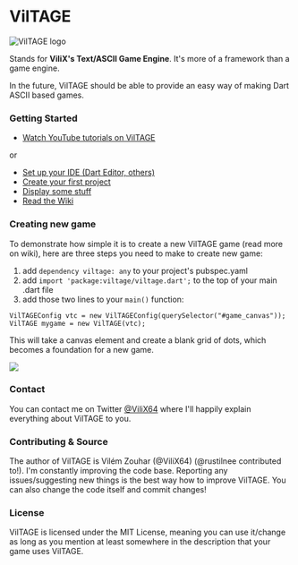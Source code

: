﻿VilTAGE
=======

![VilTAGE logo](http://s28.postimg.org/lcfi75lf1/Vil_TAGE_logo.png)

Stands for **ViliX's Text/ASCII Game Engine**. It's more of a framework than a game engine.

In the future, VilTAGE should be able to provide an easy way of making Dart ASCII based games.

### Getting Started
* [Watch YouTube tutorials on VilTAGE](https://www.youtube.com/playlist?list=PLf5vEuOWKqWisq5UsJYqEWSjQ6RJPxMpq)

or

* [Set up your IDE (Dart Editor, others)](https://github.com/ViliX64/VilTAGE/wiki/Setting-up-IDE)
* [Create your first project](https://github.com/ViliX64/VilTAGE/wiki/Creating-first-project)
* [Display some stuff](https://github.com/ViliX64/VilTAGE/wiki/Adding-entities)
* [Read the Wiki](https://github.com/ViliX64/VilTAGE/wiki)

### Creating new game

To demonstrate how simple it is to create a new VilTAGE game (read more on wiki), here are three steps you need to make to create new game:

1. add `dependency viltage: any` to your project's pubspec.yaml
2. add `import 'package:viltage/viltage.dart';` to the top of your main .dart file
3. add those two lines to your `main()` function:
```
VilTAGEConfig vtc = new VilTAGEConfig(querySelector("#game_canvas"));
VilTAGE mygame = new VilTAGE(vtc);
```
This will take a canvas element and create a blank grid of dots, which becomes a foundation for a new game.

![](http://s3.postimg.org/l9z9k3d37/Untitled_1.png)

### Contact

You can contact me on Twitter [@ViliX64](https://twitter.com/ViliX64) where I'll happily explain everything about VilTAGE to you.

### Contributing & Source

The author of VilTAGE is Vilém Zouhar (@ViliX64) (@rustilnee contributed to!). I'm constantly improving the code base. Reporting any issues/suggesting new things is the best way how to improve VilTAGE. You can also change the code itself and commit changes!

### License

VilTAGE is licensed under the MIT License, meaning you can use it/change as long as you mention at least somewhere in the description that your game uses VilTAGE.